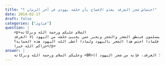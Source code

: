 ```yaml
---
title: "اختصاص شجر الغرقد بعدم الإفصاح بأن خلفه يهودي في آخر الزمان ؟"
date: 2014-02-17
draft: false
categories: ["فتاوى"]
question: |
    <p>السلام عليكم ورحمة الله وبركاته
    لا يخفى على فضيلتكم أن اليهود في آخر الزمان يقتلهم المسلمون فينطق الشجر والحجر ويخبر عمن يختبئ خلفه من اليهود إلا الغرقد,,,
    مع أن الغرقد شجر كغيره من الشجر , فلماذا اختص هذا الشجر باليهود ولماذا أعطى الله اليهود هذه الحماية؟
    جزاكم الله خيرا</p>
answer: |
    وعليكم السلام ورحمة الله وبركاته <BR>أخبر النبي صلى الله على وسلم بعلامات الساعة ومنها ما سألت عنه وهو ما رواه الإمام مسلم في صحيحه رقم 2922 بإسناده إلى أبي هريرة -رضي الله عنه- : (( أن رسول الله صلى الله عليه وسلم، قال: لا تقوم الساعة حتى يقاتل المسلمون اليهود، فيقتلهم المسلمون حتى يختبئ اليهودي من وراء الحجر والشجر، فيقول الحجر أو الشجر: يا مسلم يا عبد الله هذا يهودي خلفي، فتعال فاقتله، إلا الغرقد، فإنه من شجر اليهود )) . <BR>قال العلماء : شجر الغرقد شجر أضيف إليه البقيع مدفن المدينة (بقيع الغرقد)لأنه كان فيه غرقد فقطع ، والغرقد نوع من شجر الشوك معروف ببلاد بيت المقدس، وهناك يكون قتل الدجال واليهود . <BR>وأما سؤالك لما اختص الله تعالى هذه الشجر بعدم الافصاح بأن خلفها يهودي ؟ <BR>فاعلم أن الأمر لله من قبل ومن بعد يختص ما يشاء بما شاء سبحانه لا يسأل عما يفعل وهم يسألون فلا شك أن الله تعالى اختص هذه الشجرة لحكمة أرادها سبحانه فقد يكون الغرقد جعله الله تعالى يحالف اليهود للطباع المشتركة فيما بينهم فهو من شجرهم كما أخبر بذلك النبي صلى الله عليه وسلم. <BR>واللله أعلم .
---
```


